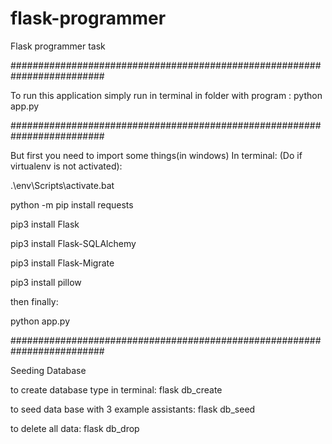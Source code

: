 # flask-programmer
Flask programmer task


#########################################################################

To run this application simply run in terminal in folder with program :
python app.py


#########################################################################

But first you need to import some things(in windows)
In terminal:
(Do if virtualenv is not activated):

.\env\Scripts\activate.bat

python -m pip install requests  

pip3 install Flask

pip3 install Flask-SQLAlchemy

pip3 install Flask-Migrate

pip3 install pillow

then finally:

python app.py

#########################################################################

Seeding Database

to create database type in terminal:
flask db_create

to seed data base with 3 example assistants:
flask db_seed

to delete all data:
flask db_drop

